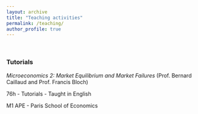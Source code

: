 ```yaml
---
layout: archive
title: "Teaching activities"
permalink: /teaching/
author_profile: true
---
```


<br/>

### Tutorials

*Microeconomics 2: Market Equilibrium and Market Failures*
(Prof. Bernard Caillaud and Prof. Francis Bloch)

76h - Tutorials - Taught in English

M1 APE - Paris School of Economics
